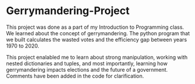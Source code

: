 # Gerrymandering-Project
This project was done as a part of my Introduction to Programming class. We learned about the concept of gerrymandering. The python program that we built calculates the wasted votes and the efficiency gap between years 1970 to 2020. 

This project enalabled me to learn about strong manipulation, working with nested dictionaries and tuples, and most importantly, learning how gerrymandering impacts elections and the future of a government.
Comments have been added in the code for clarification.
